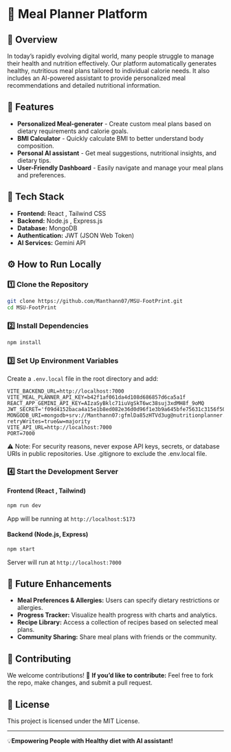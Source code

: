 # 🌟 Meal Planner Platform

## 📌 Overview
In today’s rapidly evolving digital world, many people struggle to manage their health and nutrition effectively. Our platform automatically generates healthy, nutritious meal plans tailored to individual calorie needs. It also includes an AI-powered assistant to provide personalized meal recommendations and detailed nutritional information.

## 🎯 Features
- **Personalized Meal-generater** - Create custom meal plans based on dietary requirements and calorie goals.
- **BMI Calculator** - Quickly calculate BMI to better understand body composition.
- **Personal AI assistant** - Get meal suggestions, nutritional insights, and dietary tips.
- **User-Friendly Dashboard** - Easily navigate and manage your meal plans and preferences.

## 🔧 Tech Stack
- **Frontend:** React , Tailwind CSS
- **Backend:** Node.js , Express.js
- **Database:** MongoDB
- **Authentication:** JWT (JSON Web Token)
- **AI Services:** Gemini API

## ⚙️ How to Run Locally

### 1️⃣ Clone the Repository
```bash
git clone https://github.com/Manthann07/MSU-FootPrint.git
cd MSU-FootPrint
```

### 2️⃣ Install Dependencies
```bash
npm install
```

### 3️⃣ Set Up Environment Variables
Create a `.env.local` file in the root directory and add:
```env
VITE_BACKEND_URL=http://localhost:7000
VITE_MEAL_PLANNER_API_KEY=b42f1af061da4d108d686857d6ca5a1f
REACT_APP_GEMINI_API_KEY=AIzaSyBklc71iuVgSkT6wc38suj3xdMH8f_9oMQ
JWT_SECRET='f09d4152baca4a15e1b8ed082e36d0d96f1e3b9a645bfe75631c3156f504a68c65f05d206e149e727f2ff51d831376d6d8f82b66c2ed78979c003b6111d38295'
MONGODB_URI=mongodb+srv://Manthann07:gfmlDa85zHTVd3ug@nutritionplanner.fap63.mongodb.net/nutritionDB?retryWrites=true&w=majority
VITE_API_URL=http://localhost:7000
PORT=7000
```
⚠️ Note: For security reasons, never expose API keys, secrets, or database URIs in public repositories. Use .gitignore to exclude the .env.local file.

### 4️⃣ Start the Development Server
#### Frontend (React , Tailwind)
```bash
npm run dev
```
App will be running at `http://localhost:5173`
#### Backend (Node.js, Express)
```bash
npm start
```
Server will run at `http://localhost:7000`

## 🚀 Future Enhancements
- **Meal Preferences & Allergies:**  Users can specify dietary restrictions or allergies.
- **Progress Tracker:**  Visualize health progress with charts and analytics.
- **Recipe Library:** Access a collection of recipes based on selected meal plans.
- **Community Sharing:** Share meal plans with friends or the community.


## 🤝 Contributing
We welcome contributions! 🎉
**If you’d like to contribute:**
Feel free to fork the repo, make changes, and submit a pull request.


## 📜 License
This project is licensed under the MIT License.

---
💡**Empowering People with Healthy diet with AI assistant!**

